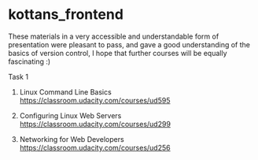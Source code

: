 # kottans_frontend
These materials in a very accessible and understandable form of presentation were pleasant to pass, and gave a good understanding of the basics of version control, I hope that further courses will be equally fascinating :)


Task 1

1. Linux Command Line Basics
https://classroom.udacity.com/courses/ud595

2. Configuring Linux Web Servers
https://classroom.udacity.com/courses/ud299

3. Networking for Web Developers
https://classroom.udacity.com/courses/ud256